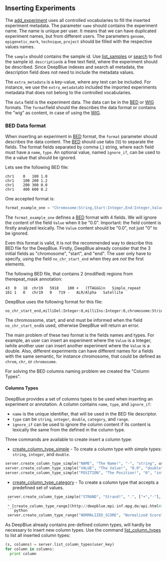 ## Inserting Experiments

The [add_experiment](http://deepblue.mpi-inf.mpg.de/api.html#api-add_experiment) uses all controlled vocabularies to fill the inserted experiment metadata. 
The parameter ```name``` should contains the experiment name. The name is unique per user. It means that we can have duplicated experiment names, but from different users. 
The parameters ```genome```, ```epigenetic_mark```, ```technique```, ```project``` should be filled with the respective values names. 

The ```sample``` should contains the sample id. Use [list_samples](http://deepblue.mpi-inf.mpg.de/api.html#api-list_samples) or [search](http://deepblue.mpi-inf.mpg.de/api.html#api-search) to find the sample id. ```description```is a free text field, where the experiment should be described. Since DeepBlue indexes and search all metadata, the description field does not need to include the metadata values. 

The ```extra_metadata``` is a key-value, where any text can be included. For instance, we use the ```extra_metadata```to included the imported experiments metadata that does not belong to the controlled vocabularies.

The ```data``` field is the experiment data. The data can be in the [BED](http://genome.ucsc.edu/FAQ/FAQformat.html#format1) or [WIG](http://genome.ucsc.edu/FAQ/FAQformat.html#format6) formats. The ```format```field should the describes the data format or contains the "wig" as content, in case of using the [WIG](http://genome.ucsc.edu/FAQ/FAQformat.html#format6).

### BED Data format

When inserting an experiment in [BED](http://genome.ucsc.edu/FAQ/FAQformat.html#format1) format, the  ```format``` parameter should describes the data content. The [BED](http://genome.ucsc.edu/FAQ/FAQformat.html#format1) should use tabs (\t) to separate the fields. 
The format fields separated by comma (,) string, where each field must have a ```name```, ```type```. An optional value, named ```ìgnore_if```, can be used to the a value that should be ignored.

Lets see the following BED file:
```
chr1	0	100	1.0
chr1	100	200	1.2
chr1	200	300	0.0
chr1	400	600	0.2
```

One accepted format is:
```python
format_example_one = "Chromosome:String,Start:Integer,End:Integer,Value:Double:0.0"
```
The ```format_example_one``` defines a [BED](http://genome.ucsc.edu/FAQ/FAQformat.html#format1) format with 4 fields.
We will ignore the content of the field ```Value``` when it be "0.0". 
Important: the field content is firstly analyzed lexically. The ```Value``` content should be "0.0", not just "0" to be ignored.

Even this format is valid, it is not the recommended way to describe this BED file for the DeepBlue.
Firstly, DeepBlue already consider that the 3 initial fields as "chromosome", "start", and "end". 
The user only have to specify, using the field ```no_chr_start_end``` when they are *not* the first elements.

The following BED file, that contains 2 (modified) regions from therepeat_mask annotation:
```
43	0	18	chr19	5918	100	+	(TTAGGG)n	Simple_repeat
161	1	0	chr19	0	719	-	ALR/Alpha	Satellite
```
DeepBlue uses the following format for this file:

```
no_chr_start_end,milliDel:Integer:0,milliIns:Integer:0,chromosome:String,start:Integer:0,end:Integer:0,strand:String,repName:String,repClass:String
```
The chromossome, start, and end must be informed when the field ```no_chr_start_end```is used, otherwise DeepBlue will return an error.

The main problem of these two format is the fields names and types. 
For example, an user can insert an experiment where the ```Value``` is a Integer, 
iwhile another user can insert another experiment where the ```Value``` is a double.
Also, different experiments can have different names for a fields with the same semantic, for instance chromosome, that could be defined as ```chrom```, ```chr```, or ```chromosome```.

For solving the BED columns naming problem we created the "Column Types".

#### Columns Types

DeepBlue provides a set of columns types to be used when inserting an experiment or annotation.
A column contains ```name```, ```type```, and ```ignore_if```:

 * ```name``` is the unique identifier, that will be used in the BED file descriptor.
 * ```type``` can be ```string```, ```snteger```, ```double```, ```category```, and ```range```.
 * ```ìgnore_if``` can be used to ignore the column content if its content is lexically the same from the defined in the column type.   

Three commands are available to create insert a column type:
 * [create_column_type_simple](http://deepblue.mpi-inf.mpg.de/api.html#api-create_column_type_simple) - To create a column type with simple types: ```string```, ```ìnteger```, and ```double```.
 ```python
 server.create_column_type_simple("NAME", "The Name!", "-", "string", user_key) 
 server.create_column_type_simple("VALUE", "The Value!", "0.0", "double", user_key)
 server.create_column_type_simple("POSITION", "The Position!", "0", "integer", user_key)
 ```
 * [create_column_type_category](http://deepblue.mpi-inf.mpg.de/api.html#api-create_column_type_category) - To create a column type that accepts a predefined set of values.
```python
 server.create_column_type_simple("STRAND", "Strand!", ".", ["+","-"], user_key) 
 ``
 * [create_column_type_range](http://deepblue.mpi-inf.mpg.de/api.html#api-create_column_type_range) - To create a column type that accepts a value that is in the range. (The value range is inclusive.)
 ```python
 server.create_column_type_range("NORMALIZED_SCORE", "Normalized Score", -1.0, 1.0, user_key)
 ```

As DeepBlue already contains pre-defined column types, will hardly be necessary to insert new column types.
Use the command [list_column_types](http://deepblue.mpi-inf.mpg.de/api.html#api-list_column_types) to list all inserted column types:
```python
(s, columns) = server.list_column_types(user_key)
for column in columns:
  print column
```
